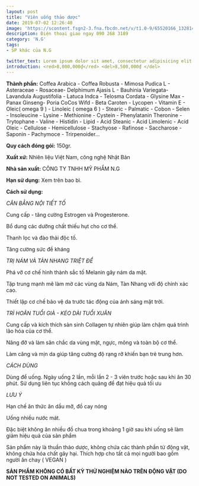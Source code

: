 ```yaml
---
layout: post
title: "Viên uống thảo dược"
date: 2019-07-02 12:26:40
image: 'https://scontent.fsgn2-3.fna.fbcdn.net/v/t1.0-9/65520166_1328144850672950_7016732558746451968_n.jpg?_nc_cat=106&_nc_oc=AQkE6lBTeMNVEt7YmpH4792_hnJCA-aE5jfW1cJOe0RTQrHqTygQsHLXVIaUS0qCbto&_nc_ht=scontent.fsgn2-3.fna&oh=2447f893f1dd5d994701482d8d9f43f1&oe=5DB709AF'
description: Điện thoại giao ngay 090 268 3189
category: 'N.G'
tags:
- SP khác của N.G

twitter_text: Lorem ipsum dolor sit amet, consectetur adipisicing elit.
introduction: <red>8,000,000₫</red> <del>8,500,000₫ </del>
---
```


**Thành phần:** Coffea Arabica - Coffea Robusta - Mimosa Pudica L - Asteraceae - Rosaceae- Delphimum Ajasis L - Bauhinia Variegata- Lavandula Augustifolia - Latuca Indca - Telosma Cordata - Glysine Max - Panax Ginseng- Poria CoCos Wifd - Beta Caroten - Lycopen - Vitamin E - Oleic( omega 9 ) - Linoleic ( omega 6 ) - Stearic - Palmatic - Cobon - Selen - Insoleucine - Lysine - Methionine - Cystein - Phenylatanin Theronine - Trytophane - Valine - Histidin - Lipid - Acid Steanic -  Acid Limolenic - Acid Oleic - Cellulose - Hemicellulose - Stachyose - Rafinose - Saccharose - Saponin - Pachymoce - Trirpenoider... 

**Quy cách đóng gói:** 150gr.

**Xuất xứ:** Nhiên liệu Việt Nam, công nghệ Nhật Bản

**Nhà sản xuất:** CÔNG TY TNHH MỸ PHẨM N.G 

**Hạn sử dụng:** Xem trên bao bì.

**Cách sử dụng:**

*CÂN BẰNG NỘI TIẾT TỐ*

Cung cấp - tăng cường Estrogen và Progesterone.

Bổ dung các dưỡng chất thiếu hụt cho cơ thể.

Thanh lọc và đào thải độc tố.

Tăng cường sức đề kháng

*TRỊ NÁM VÀ TÀN NHANG TRIỆT ĐỂ*

Phá vỡ cơ chế hình thành sắc tố Melanin gây nám da mặt.

Tập trung mạnh mẽ làm mờ các vùng da Nám, Tàn Nhang với độ chính xác cao.

Thiết lập cơ chế bảo vệ da trước tác động của ánh sáng mặt trời.

*TRÌ HOÃN TUỔI GIÀ - KÉO DÀI TUỔI XUÂN*

Cung cấp và kích thích sản sinh Collagen tự nhiên giúp làm chậm quá trình lão hóa của cơ thể.

Nâng đỡ và làm săn chắc da vùng mặt, ngực, mông và toàn bộ cơ thể.

Làm căng và mịn da giúp tăng cường độ rạng rỡ khiến bạn trẻ trung hơn.

*CÁCH DÙNG*

Dùng để uống. Ngày uống 2 lần, mỗi lần 2 - 3 viên trước hoặc sau khi ăn 30 phút. Sử dụng liên tục không cách quãng để đạt hiệu quả tối ưu

*LƯU Ý*

Hạn chế ăn thức ăn dầu mỡ, đồ cay nóng

Uống nhiều nước mát.

Đặc biệt không ăn nhiều đồ chua trong khoảng 1 giờ sau khi uống sẽ làm giảm hiệu quả của sản phẩm

 Sản phẩm này là thuần thảo dược, không chứa các thành phần từ động vật, không chứa hóa chất gây hại. Thích hợp cho tất cả mọi người bao gồm người ăn chay ( VEGAN )

**SẢN PHẨM KHÔNG CÓ BẤT KỲ THỬ NGHIỆM NÀO TRÊN ĐỘNG VẬT (DO NOT TESTED ON ANIMALS)**